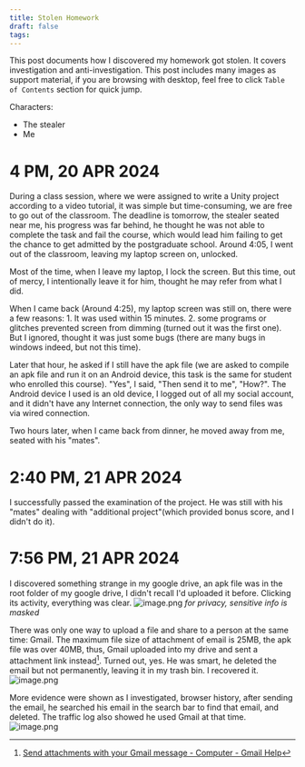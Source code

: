```yaml
---
title: Stolen Homework
draft: false
tags:
---
```

 This post documents how I discovered my homework got stolen. It covers investigation and anti-investigation. This post includes many images as support material, if you are browsing with desktop, feel free to click `Table of Contents` section for quick jump.

Characters: 
- The stealer
- Me

# 4 PM, 20 APR 2024

During a class session, where we were assigned to write a Unity project according to a video tutorial, it was simple but time-consuming, we are free to go out of the classroom. The deadline is tomorrow, the stealer seated near me, his progress was far behind, he thought he was not able to complete the task and fail the course, which would lead him failing to get the chance to get admitted by the postgraduate school. Around 4:05, I went out of the classroom, leaving my laptop screen on, unlocked.

Most of the time, when I leave my laptop, I lock the screen. But this time, out of mercy, I intentionally leave it for him, thought he may refer from what I did.

When I came back (Around 4:25), my laptop screen was still on, there were a few reasons: 1. It was used within 15 minutes. 2. some programs or glitches prevented screen from dimming (turned out it was the first one). But I ignored, thought it was just some bugs (there are many bugs in windows indeed, but not this time).

Later that hour, he asked if I still have the apk file (we are asked to compile an apk file and run it on an Android device, this task is the same for student who enrolled this course). "Yes", I said, "Then send it to me", "How?". The Android device I used is an old device, I logged out of all my social account, and it didn't have any Internet connection, the only way to send files was via wired connection. 

Two hours later, when I came back from dinner, he moved away from me, seated with his "mates".

# 2:40 PM, 21 APR 2024
I successfully passed the examination of the project. He was still with his "mates" dealing with "additional project"(which provided bonus score, and I didn't do it).

# 7:56 PM, 21 APR 2024
I discovered something strange in my google drive, an apk file was in the root folder of my google drive, I didn't recall I'd uploaded it before. Clicking its activity, everything was clear.
![image.png](https://pub-b7259f73aa5840209c979dded8c55365.r2.dev/2025/02/e275794bc8c609278c60792bf2d70b7a637.png)
*for privacy, sensitive info is masked*

There was only one way to upload a file and share to a person at the same time: Gmail. The maximum file size of attachment of email is 25MB, the apk file was over 40MB, thus, Gmail uploaded into my drive and sent a attachment link instead[^1]. Turned out, yes. He was smart, he deleted the email but not permanently, leaving it in my trash bin. I recovered it.
![image.png](https://pub-b7259f73aa5840209c979dded8c55365.r2.dev/2025/02/d639adb2d801592df94e02a1bc1ecd72081.png)

More evidence were shown as I investigated, browser history, after sending the email, he searched his email in the search bar to find that email, and deleted. The traffic log also showed he used Gmail at that time.
![image.png](https://pub-b7259f73aa5840209c979dded8c55365.r2.dev/2025/02/6e5834387f7a5399b4143924595a3562462.png)




[^1]: [Send attachments with your Gmail message - Computer - Gmail Help](https://support.google.com/mail/answer/6584#zippy=%2Cattachment-size-limit)
